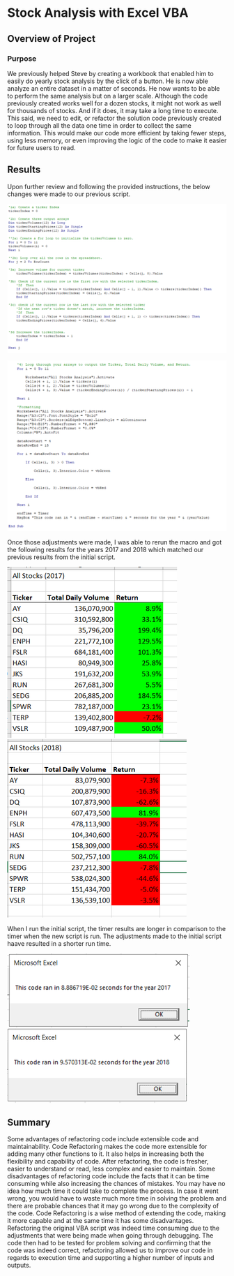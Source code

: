 # Stock Analysis with Excel VBA

## Overview of Project

### Purpose
  We previously helped Steve by creating a workbook that enabled him to easily do yearly stock analysis by the click of a button. He is now able analyze an entire dataset in a matter of seconds. He now wants to be able to perform the same analysis but on a larger scale. Although the code previously created works well for a dozen stocks, it might not work as well for thousands of stocks. And if it does, it may take a long time to execute.
This said, we need to edit, or refactor the solution code previously created to loop through all the data one time in order to collect the same information. This would make our code more efficient by taking fewer steps, using less memory, or even improving the logic of the code to make it easier for future users to read.

## Results
Upon further review and following the provided instructions, the below changes were made to our previous script.

![](Resources/All%20Stocks%20Analysis%20Refactored.PNG)

![](Resources/All%20Stocks%20Analysis%20Refactored2.PNG)

Once those adjustments were made, I was able to rerun the macro and got the following results for the years 2017 and 2018 which matched our previous results from the initial script. 

![](Resources/2017%20-%20Results.PNG) ![](Resources/2018%20-%20Results.PNG)

When I run the initial script, the timer results are longer in comparison to the timer when the new script is run. The adjustments made to the initial script haave resulted in a shorter run time. 

![](Resources/VBA_Challenge_2017.PNG)![](Resources/VBA_Challenge_2018.PNG)

## Summary 
  Some advantages of refactoring code include extensible code and maintainability. Code Refactoring makes the code more extensible for adding many other functions to it. It also helps in increasing both the flexibility and capability of code. After refactoring, the code is fresher, easier to understand or read, less complex and easier to maintain. Some disadvantages of refactoring code include the facts that it can be time consuming while also increasing the chances of mistakes. You may have no idea how much time it could take to complete the process. In case it went wrong, you would have to waste much more time in solving the problem and there are probable chances that it may go wrong due to the complexity of the code. Code Refactoring is a wise method of extending the code, making it more capable and at the same time it has some disadvantages. Refactoring the original VBA script was indeed time consuming due to the adjustments that were being made when going through debugging.  The code then had to be tested for problem solving and confirming that the code was indeed correct, refactoring allowed us to improve our code in regards to execution time and supporting a higher number of inputs and outputs.
